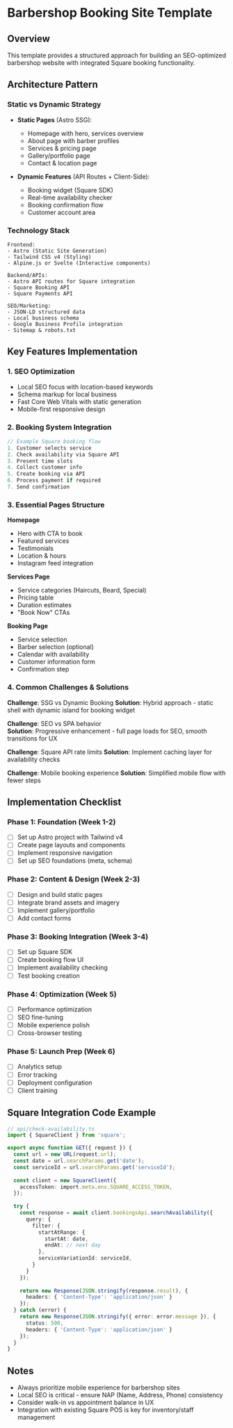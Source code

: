 # Barbershop Booking Site Template

## Overview
This template provides a structured approach for building an SEO-optimized barbershop website with integrated Square booking functionality.

## Architecture Pattern

### Static vs Dynamic Strategy
- **Static Pages** (Astro SSG):
  - Homepage with hero, services overview
  - About page with barber profiles  
  - Services & pricing page
  - Gallery/portfolio page
  - Contact & location page

- **Dynamic Features** (API Routes + Client-Side):
  - Booking widget (Square SDK)
  - Real-time availability checker
  - Booking confirmation flow
  - Customer account area

### Technology Stack
```
Frontend:
- Astro (Static Site Generation)
- Tailwind CSS v4 (Styling)
- Alpine.js or Svelte (Interactive components)

Backend/APIs:
- Astro API routes for Square integration
- Square Booking API
- Square Payments API

SEO/Marketing:
- JSON-LD structured data
- Local business schema
- Google Business Profile integration
- Sitemap & robots.txt
```

## Key Features Implementation

### 1. SEO Optimization
- Local SEO focus with location-based keywords
- Schema markup for local business
- Fast Core Web Vitals with static generation
- Mobile-first responsive design

### 2. Booking System Integration
```javascript
// Example Square booking flow
1. Customer selects service
2. Check availability via Square API
3. Present time slots
4. Collect customer info
5. Create booking via API
6. Process payment if required
7. Send confirmation
```

### 3. Essential Pages Structure

**Homepage**
- Hero with CTA to book
- Featured services
- Testimonials
- Location & hours
- Instagram feed integration

**Services Page**
- Service categories (Haircuts, Beard, Special)
- Pricing table
- Duration estimates
- "Book Now" CTAs

**Booking Page**
- Service selection
- Barber selection (optional)
- Calendar with availability
- Customer information form
- Confirmation step

### 4. Common Challenges & Solutions

**Challenge**: SSG vs Dynamic Booking
**Solution**: Hybrid approach - static shell with dynamic island for booking widget

**Challenge**: SEO vs SPA behavior  
**Solution**: Progressive enhancement - full page loads for SEO, smooth transitions for UX

**Challenge**: Square API rate limits
**Solution**: Implement caching layer for availability checks

**Challenge**: Mobile booking experience
**Solution**: Simplified mobile flow with fewer steps

## Implementation Checklist

### Phase 1: Foundation (Week 1-2)
- [ ] Set up Astro project with Tailwind v4
- [ ] Create page layouts and components
- [ ] Implement responsive navigation
- [ ] Set up SEO foundations (meta, schema)

### Phase 2: Content & Design (Week 2-3)
- [ ] Design and build static pages
- [ ] Integrate brand assets and imagery
- [ ] Implement gallery/portfolio
- [ ] Add contact forms

### Phase 3: Booking Integration (Week 3-4)
- [ ] Set up Square SDK
- [ ] Create booking flow UI
- [ ] Implement availability checking
- [ ] Test booking creation

### Phase 4: Optimization (Week 5)
- [ ] Performance optimization
- [ ] SEO fine-tuning
- [ ] Mobile experience polish
- [ ] Cross-browser testing

### Phase 5: Launch Prep (Week 6)
- [ ] Analytics setup
- [ ] Error tracking
- [ ] Deployment configuration
- [ ] Client training

## Square Integration Code Example

```typescript
// api/check-availability.ts
import { SquareClient } from 'square';

export async function GET({ request }) {
  const url = new URL(request.url);
  const date = url.searchParams.get('date');
  const serviceId = url.searchParams.get('serviceId');
  
  const client = new SquareClient({
    accessToken: import.meta.env.SQUARE_ACCESS_TOKEN,
  });
  
  try {
    const response = await client.bookingsApi.searchAvailability({
      query: {
        filter: {
          startAtRange: {
            startAt: date,
            endAt: // next day
          },
          serviceVariationId: serviceId,
        }
      }
    });
    
    return new Response(JSON.stringify(response.result), {
      headers: { 'Content-Type': 'application/json' }
    });
  } catch (error) {
    return new Response(JSON.stringify({ error: error.message }), {
      status: 500,
      headers: { 'Content-Type': 'application/json' }
    });
  }
}
```

## Notes
- Always prioritize mobile experience for barbershop sites
- Local SEO is critical - ensure NAP (Name, Address, Phone) consistency
- Consider walk-in vs appointment balance in UX
- Integration with existing Square POS is key for inventory/staff management